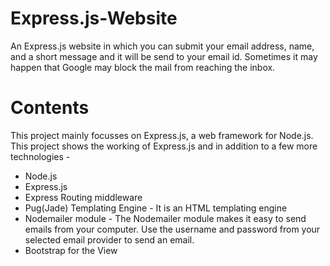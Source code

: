 # Express.js-Website
An Express.js website in which you can submit your email address, name, and a short message and it will be send to your email id. Sometimes it may happen that Google may block the mail from reaching the inbox.

# Contents
This project mainly focusses on Express.js, a web framework for Node.js. This project shows the working of Express.js and in addition to a few more technologies -

* Node.js
* Express.js
* Express Routing middleware 
* Pug(Jade) Templating Engine - It is an HTML templating engine
* Nodemailer module - The Nodemailer module makes it easy to send emails from your computer. Use the username and password from your selected email provider to send an email. 
* Bootstrap for the View
